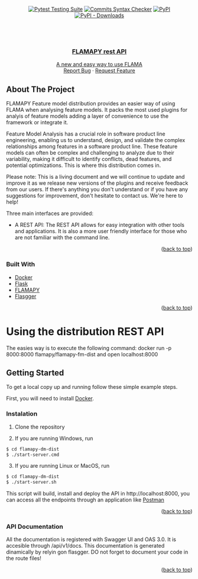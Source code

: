 <div align="center">

  <a href="">[![Pytest Testing Suite](https://github.com/flamapy/flamapy-rest/actions/workflows/tests.yml/badge.svg?branch=main)](https://github.com/flamapy/flamapy-rest/actions/workflows/tests.yml)</a>
  <a href="">[![Commits Syntax Checker](https://github.com/flamapy/flamapy-rest/actions/workflows/commits.yml/badge.svg?branch=main)](https://github.com/flamapy/flamapy-rest/actions/workflows/commits.yml)</a>
  <a href="">![PyPI](https://img.shields.io/pypi/v/flamapy-rest?label=pypi%20package)
  <a href="">![PyPI - Downloads](https://img.shields.io/pypi/dm/flamapy-rest)
</div>

# 

<div id="top"></div>
<br />
<div align="center">

  <h3 align="center">FLAMAPY rest API</h3>

  <p align="center">
    A new and easy way to use FLAMA
    <br />
    <a href="https://github.com/flamapy/flamapy-fm-dist/issues">Report Bug</a>
    ·
    <a href="https://github.com/flamapy/flamapy-fm-dist/issues">Request Feature</a>
  </p>
</div>
<!-- ABOUT THE PROJECT -->

## About The Project

FLAMAPY Feature model distribution provides an easier way of using FLAMA when analysing feature models. It packs the most used plugins for analyis of feature models adding a layer of convenience to use the framework or integrate it. 

Feature Model Analysis has a crucial role in software product line engineering, enabling us to understand, design, and validate the complex relationships among features in a software product line. These feature models can often be complex and challenging to analyze due to their variability, making it difficult to identify conflicts, dead features, and potential optimizations. This is where this distribution comes in.

Please note: This is a living document and we will continue to update and improve it as we release new versions of the plugins and receive feedback from our users. If there's anything you don't understand or if you have any suggestions for improvement, don't hesitate to contact us. We're here to help!

Three main interfaces are provided:
* A REST API: The REST API allows for easy integration with other tools and applications. It is also a more user friendly interface for those who are not familiar with the command line.


<p align="right">(<a href="#top">back to top</a>)</p>

### Built With

* [Docker](https://www.docker.com/)
* [Flask](https://flask.palletsprojects.com/en/2.2.x/)
* [FLAMAPY](https://github.com/flamapy)
* [Flasgger](https://github.com/flasgger/flasgger)

<p align="right">(<a href="#top">back to top</a>)</p>

# Using the distribution REST API
The easies way is to execute the following command: docker run -p 8000:8000 flamapy/flamapy-fm-dist and open localhost:8000
<!-- GETTING STARTED -->
## Getting Started

To get a local copy up and running follow these simple example steps.

First, you will need to install [Docker](https://docs.docker.com/desktop/).

### Instalation

1. Clone the repository

2. If you are running Windows, run
  ```sh
  $ cd flamapy-dm-dist
  $ ./start-server.cmd
  ```
  
3. If you are running Linux or MacOS, run
  ```sh
  $ cd flamapy-dm-dist
  $ ./start-server.sh
  ```
  
This script will build, install and deploy the API in http://localhost:8000, you can access all the endpoints through an application like [Postman](https://www.postman.com/)

<p align="right">(<a href="#top">back to top</a>)</p>

### API Documentation

All the documentation is registered with Swagger UI and OAS 3.0. It is accesible through /api/v1/docs. This documentation is generated dinamically by relyin gon flasgger. DO not forget to document your code in the route files!

<p align="right">(<a href="#top">back to top</a>)</p>
